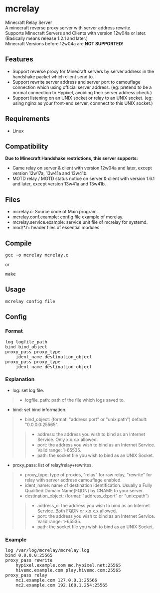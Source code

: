 # mcrelay
Minecraft Relay Server<br/>
A minecraft reverse proxy server with server address rewrite.<br/>
Supports Minecraft Servers and Clients with version 12w04a or later. (Basically means release 1.2.1 and later.)<br/>
Minecraft Versions before 12w04a are **NOT SUPPORTED**!<br/>

## Features
* Support reverse proxy for Minecraft servers by server address in the handshake packet which client send to.
* Support rewrite server address and server port to camouflage connection which using official server address. (eg: pretend to be a normal connection to Hypixel, avoiding their server address check.)
* Support listening on an UNIX socket or relay to an UNIX socket. (eg: using nginx as your front-end server, connnect to this UNIX socket.)

## Requirements
* Linux

## Compatibility
**Due to Minecraft Handshake restrictions, this server supports:**<br/>
* Game relay on server & client with version 12w04a and later, except version 12w17a, 13w41a and 13w41b.
* MOTD relay / MOTD status notice on server & client with version 1.6.1 and later, except version 13w41a and 13w41b.

## Files
* mcrelay.c: Source code of Main program.
* mcrelay.conf.example: config file example of mcrelay.
* mcrelay.service.example: service unit file of mcrelay for systemd.
* mod/*.h: header files of essential modules.

## Compile
<pre>
gcc -o mcrelay mcrelay.c
</pre>
or
<pre>
make
</pre>

## Usage
<pre>
mcrelay config_file
</pre>

## Config
### Format
<pre>
log logfile_path
bind bind_object
proxy_pass proxy_type
	ident_name destination_object
proxy_pass proxy_type
	ident_name destination_object
</pre>
### Explanation
* log: set log file.
>* logfile_path: path of the file which logs saved to.
* bind: set bind information.
>* bind_object: (format: "address:port" or "unix:path") default: "0.0.0.0:25565".
>>* address: the address you wish to bind as an Internet Service. Only x.x.x.x allowed.
>>* port: the address you wish to bind as an Internet Service. Valid range: 1-65535.
>>* path: the socket file you wish to bind as an UNIX Socket.
* proxy_pass: list of relay/relay+rewrites.
>* proxy_type: type of proxies, "relay" for raw relay, "rewrite" for relay with server address camouflage enabled.
>* ident_name: name of destination identification. Usually a Fully Qualified Domain Name(FQDN) by CNAME to your server.
>* destination_object: (format: "address_d:port" or "unix:path")
>>* address_d: the address you wish to bind as an Internet Service. Both FQDN or x.x.x.x allowed.
>>* port: the address you wish to bind as an Internet Service. Valid range: 1-65535.
>>* path: the socket file you wish to bind as an UNIX Socket.
### Example
<pre>
log /var/log/mcrelay/mcrelay.log
bind 0.0.0.0:25565
proxy_pass rewrite
	hypixel.example.com mc.hypixel.net:25565
	hivemc.example.com play.hivemc.com:25565
proxy_pass relay
	mc1.example.com 127.0.0.1:25566
	mc2.example.com 192.168.1.254:25565
</pre>
